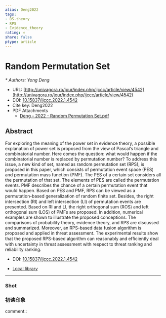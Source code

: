 ```yaml
---
alias: Deng2022
tags: 
- DS-theory
- RPS
- Evidence_theory
rating: ⭐
share: false
ptype: article
---
```


# Random Permutation Set
<cite>* Authors: Yong Deng</cite>
* URL: [http://univagora.ro/jour/index.php/ijccc/article/view/4542](http://univagora.ro/jour/index.php/ijccc/article/view/4542)
* DOI: [10.15837/ijccc.2022.1.4542](https://doi.org/10.15837/ijccc.2022.1.4542)
* Cite key: Deng2022
* PDF Attachments
	- [Deng - 2022 - Random Permutation Set.pdf](zotero://open-pdf/library/items/2YJ62J2E)

## Abstract

For exploring the meaning of the power set in evidence theory, a possible explanation of power set is proposed from the view of Pascal’s triangle and combinatorial number. Here comes the question: what would happen if the combinatorial number is replaced by permutation number? To address this issue, a new kind of set, named as random permutation set (RPS), is proposed in this paper, which consists of permutation event space (PES) and permutation mass function (PMF). The PES of a certain set considers all the permutation of that set. The elements of PES are called the permutation events. PMF describes the chance of a certain permutation event that would happen. Based on PES and PMF, RPS can be viewed as a permutation-based generalization of random ﬁnite set. Besides, the right intersection (RI) and left intersection (LI) of permutation events are presented. Based on RI and LI, the right orthogonal sum (ROS) and left orthogonal sum (LOS) of PMFs are proposed. In addition, numerical examples are shown to illustrate the proposed conceptions. The comparisons of probability theory, evidence theory, and RPS are discussed and summarized. Moreover, an RPS-based data fusion algorithm is proposed and applied in threat assessment. The experimental results show that the proposed RPS-based algorithm can reasonably and efﬁciently deal with uncertainty in threat assessment with respect to threat ranking and reliability ranking.


* DOI: [10.15837/ijccc.2022.1.4542](https://doi.org/10.15837/ijccc.2022.1.4542)

* [Local library](zotero://select/items/1_UJHELMMM)

---

### Shot

### 初读印象

comment::




